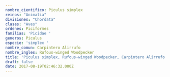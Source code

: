 ```yaml
---
nombre_cientifico: Piculus simplex
reinos: "Animalia"
divisiones: "Chordata"
clases: "Aves"
ordenes: Piciformes
familias: 'Picidae '
generos: Piculus
especie: 'simplex '
nombre_comun: Carpintero Alirrufo
nombre_ingles: Rufous-winged Woodpecker
title: 'Piculus simplex, Rufous-winged Woodpecker, Carpintero Alirrufo'
draft: false
date: 2017-08-19T02:46:32.000Z
---
```


